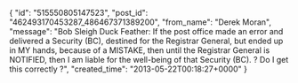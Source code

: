  {
   "id": "515550805147523",
   "post_id": "462493170453287_486467371389200",
   "from_name": "Derek Moran",
   "message": "Bob Sleigh Duck Feather: If the post office made an error and delivered a Security (BC), destined for the Registrar General, but ended up in MY hands, because of a MISTAKE, then until the Registrar General is NOTIFIED, then I am liable for the well-being of that Security (BC). ? Do I get this correctly ?",
   "created_time": "2013-05-22T00:18:27+0000"
 }
